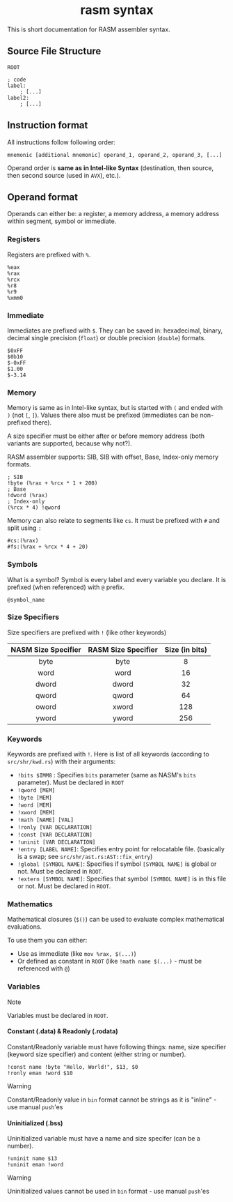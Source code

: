 <h1 align=center>rasm syntax</h1>

This is short documentation for RASM assembler syntax.

## Source File Structure

```
ROOT

; code
label:
    ; [...]
label2:
    ; [...]
```

## Instruction format

All instructions follow following order:

```
mnemonic [additional mnemonic] operand_1, operand_2, operand_3, [...]
```

Operand order is **same as in Intel-like Syntax** (destination, then source, then second source (used in `AVX`), etc.).

## Operand format

Operands can either be: a register, a memory address, a memory address within segment, symbol or immediate. 

### Registers

Registers are prefixed with `%`.

```
%eax
%rax
%rcx
%r8
%r9
%xmm0
```

### Immediate
    
Immediates are prefixed with `$`. They can be saved in: hexadecimal, binary, decimal
single precision (`float`) or double precision (`double`) formats.

```
$0xFF
$0b10
$-0xFF
$1.00
$-3.14
```

### Memory

Memory is same as in Intel-like syntax, but is started with `(` and ended with `)` (not `[`, `]`).
Values there also must be prefixed (immediates can be non-prefixed there).

A size specifier must be either after or before memory address (both variants are supported, because why not?).

RASM assembler supports: SIB, SIB with offset, Base, Index-only memory formats.

```
; SIB
!byte (%rax + %rcx * 1 + 200)
; Base
!dword (%rax)
; Index-only
(%rcx * 4) !qword
```

Memory can also relate to segments like `cs`. It must be prefixed with `#` and split using `:`

```
#cs:(%rax)
#fs:(%rax + %rcx * 4 + 20)
```

### Symbols

What is a symbol? Symbol is every label and every variable you declare. It is prefixed (when referenced) with `@` prefix.

```
@symbol_name
```

### Size Specifiers

Size specifiers are prefixed with `!` (like other keywords)

| NASM Size Specifier | RASM Size Specifier | Size (in bits) |
|:-------------------:|:-------------------:|:--------------:|
|       byte          |         byte        |        8       |
|       word          |         word        |        16      |
|      dword          |        dword        |        32      |
|      qword          |        qword        |        64      |
|      oword          |        xword        |       128      |
|      yword          |        yword        |       256      |

### Keywords

Keywords are prefixed with `!`.
Here is list of all keywords (according to `src/shr/kwd.rs`) with their arguments:
- `!bits $IMM8` : Specifies `bits` parameter (same as NASM's `bits` parameter).  Must be declared in `ROOT`
- `!qword [MEM]`
- `!byte [MEM]`
- `!word [MEM]`
- `!xword [MEM]`
- `!math [NAME] [VAL]`
- `!ronly [VAR DECLARATION]`
- `!const [VAR DECLARATION]`
- `!uninit [VAR DECLARATION]`
- `!entry [LABEL NAME]`: Specifies entry point for relocatable file. (basically is a swap; see `src/shr/ast.rs:AST::fix_entry`)
- `!global [SYMBOL NAME]`: Specifies if symbol `[SYMBOL NAME]` is global or not. Must be declared in `ROOT`.
- `!extern [SYMBOL NAME]`: Specifies that symbol `[SYMBOL NAME]` is in this file or not. Must be declared in `ROOT`.

### Mathematics

Mathematical closures (`$()`) can be used to evaluate complex mathematical evaluations.

To use them you can either:
- Use as immediate (like `mov %rax, $(...)`)
- Or defined as constant in `ROOT` (like `!math name $(...)` - must be referenced with `@`)

### Variables

> [!NOTE]
> Variables must be declared in `ROOT`.

#### Constant (.data) & Readonly (.rodata)

Constant/Readonly variable must have following things: name, size specifier (keyword size specifier) 
and content (either string or number).

```
!const name !byte "Hello, World!", $13, $0
!ronly eman !word $10
```

> [!WARNING]
> Constant/Readonly value in `bin` format cannot be strings as it is "inline" - use manual `push`'es

#### Uninitialized (.bss)

Uninitialized variable must have a name and size specifer (can be a number).

```
!uninit name $13
!uninit eman !word
```

> [!WARNING]
> Uninitialized values cannot be used in `bin` format - use manual `push`'es
